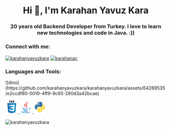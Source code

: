<h1 align="center">Hi 👋, I'm Karahan Yavuz Kara</h1>
<h3 align="center">20 years old Backend Developer from Turkey. I love to learn new technologies and code in Java. :))</h3>

<h3 align="left">Connect with me:</h3>
<p align="left">
<a href="https://linkedin.com/in/karahanyavuzkara" target="blank"><img align="center" src="https://raw.githubusercontent.com/rahuldkjain/github-profile-readme-generator/master/src/images/icons/Social/linked-in-alt.svg" alt="karahanyavuzkara" height="30" width="40" /></a>
<a href="https://instagram.com/karahanac" target="blank"><img align="center" src="https://raw.githubusercontent.com/rahuldkjain/github-profile-readme-generator/master/src/images/icons/Social/instagram.svg" alt="karahanac" height="30" width="40" /></a>
</p>

<h3 align="left">Languages and Tools:</h3> ![dino](https://github.com/karahanyavuzkara/karahanyavuzkara/assets/64289535/e2ccdf80-0019-4ff9-9c65-280d3a42bcae)

<p align="left"> <a href="https://www.w3schools.com/css/" target="_blank" rel="noreferrer"> <img src="https://raw.githubusercontent.com/devicons/devicon/master/icons/css3/css3-original-wordmark.svg" alt="css3" width="40" height="40"/> </a> <a href="https://www.java.com" target="_blank" rel="noreferrer"> <img src="https://raw.githubusercontent.com/devicons/devicon/master/icons/java/java-original.svg" alt="java" width="40" height="40"/> </a> <a href="https://www.python.org" target="_blank" rel="noreferrer"> <img src="https://raw.githubusercontent.com/devicons/devicon/master/icons/python/python-original.svg" alt="python" width="40" height="40"/> </a> </p>

<p><img align="center" src="https://github-readme-stats.vercel.app/api/top-langs?username=karahanyavuzkara&show_icons=true&locale=en&layout=compact" alt="karahanyavuzkara" /></p>

